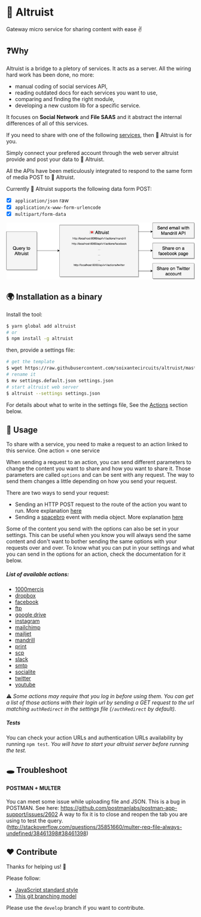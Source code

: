 # 💌 Altruist

Gateway micro service for sharing content with ease ✌️

## ❓Why

Altruist is a bridge to a pletory of services. It acts as a server. All the wiring hard work has been done, no more:
  - manual coding of social services API,
  - reading outdated docs for each services you want to use,
  - comparing and finding the right module,
  - developing a new custom lib for a specific service.

It focuses on **Social Network** and **File SAAS** and it abstract the internal differences of all of this services.

If you need to share with one of the following [services](#list-of-available-actions), then 💌 Altruist is for you.

Simply connect your prefered account through the web server altruist provide and post your data to 💌 Altruist.

All the APIs have been meticulously integrated to respond to the same form of media POST to 💌 Altruist.

Currently 💌 Altruist supports the following data form POST:

* [x] `application/json` raw
* [x] `application/x-www-form-urlencode`
* [x] `multipart/form-data`

![image](./altruist-diagram.png)

## 🌍 Installation as a binary

Install the tool:

```sh
$ yarn global add altruist
# or
$ npm install -g altruist
```

then, provide a settings file:

```sh
# get the template
$ wget https://raw.githubusercontent.com/soixantecircuits/altruist/master/settings/settings.default.json
# rename it
$ mv settings.default.json settings.json
# start altruist web server
$ altruist --settings settings.json
```

For details about what to write in the settings file, See the [Actions](#list-of-available-actions) section below.

## 👋 Usage

To share with a service, you need to make a request to an action linked to this service.
One action = one service

When sending a request to an action, you can send different parameters to change the content you want to share and how you want to share it.
Those parameters are called `options` and can be sent with any request. The way to send them changes a little depending on how you send your request.

There are two ways to send your request:
- Sending an HTTP POST request to the route of the action you want to run. More explanation [here](docs/postRequest.md)
- Sending a [spacebro](https://github.com/spacebro/spacebro-client) event with media object. More explanation [here](docs/spacebroRequest.md)

Some of the content you send with the options can also be set in your settings.
This can be useful when you know you will always send the same content and don't want to bother sending the same options with your requests over and over.
To know what you can put in your settings and what you can send in the options for an action, check the documentation for it below.

##### List of available actions:

* [1000mercis](/docs/1000mercis.md)
* [dropbox](/docs/dropbox.md)
* [facebook](/docs/facebook.md)
* [ftp](/docs/ftp.md)
* [google drive](/docs/googledrive.md)
* [instagram](/docs/instagram.md)
* [mailchimp](/docs/mailchimp.md)
* [mailjet](/docs/mailjet.md)
* [mandrill](/docs/mandrill.md)
* [print](/docs/print.md)
* [scp](/docs/scp.md)
* [slack](/docs/slack.md)
* [smtp](/docs/smtp.md)
* [socialite](/docs/socialite.md)
* [twitter](/docs/twitter.md)
* [youtube](/docs/youtube.md)


⚠️  *Some actions may require that you log in before using them. You can get a list of those actions with their login url by sending a GET request to the url matching `authRedirect` in the settings file (`/authRedirect` by default).*

##### Tests

You can check your action URLs and authentication URLs availability by running `npm test`.
_You will have to start your altruist server before running the test._

## 🕳 Troubleshoot

#### POSTMAN + MULTER
You can meet some issue while uploading file and JSON. This is a bug in POSTMAN. See here:
https://github.com/postmanlabs/postman-app-support/issues/2602
A way to fix it is to close and reopen the tab you are using to test the query. (http://stackoverflow.com/questions/35851660/multer-req-file-always-undefined/38461398#38461398)

## ❤️ Contribute

Thanks for helping us! 👏

Please follow:

* [JavaScript standard style](http://standardjs.com/)
* [This git branching model](http://nvie.com/posts/a-successful-git-branching-model/)

Please use the `develop` branch if you want to contribute.
